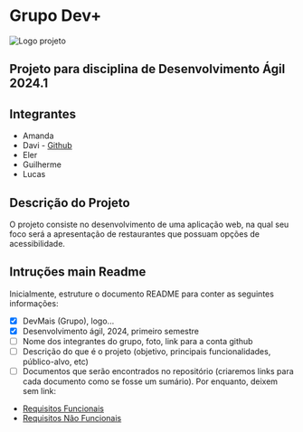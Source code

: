 # Grupo Dev+


![Logo projeto](https://media.licdn.com/dms/image/C4E0BAQErFrxtKGteEQ/company-logo_200_200/0/1631339124131?e=2147483647&v=beta&t=Ln2lNvXchaGTvOeTBqxQEUu9lkphM_X4chWcsdEl3ME) 


## Projeto para disciplina de Desenvolvimento Ágil 2024.1

## Integrantes
+ Amanda
+ Davi - [Github](https://github.com/Davison003)
+ Eler
+ Guilherme
+ Lucas

## Descrição do Projeto

O projeto consiste no desenvolvimento de uma aplicação web, na qual seu foco será a apresentação de restaurantes que possuam opções de acessibilidade.


## Intruções main Readme

Inicialmente, estruture o documento README para conter as seguintes informações:

- [x] DevMais (Grupo), logo...<br>
- [x] Desenvolvimento ágil, 2024, primeiro semestre<br>
- [ ] Nome dos integrantes do grupo, foto, link para a conta github<br>
- [ ] Descrição do que é o projeto (objetivo, principais funcionalidades, público-alvo, etc)<br>
- [ ] Documentos que serão encontrados no repositório (criaremos links para cada documento como se fosse um sumário). Por enquanto, deixem sem link: <br>

<ul>
  <li><a href="Requisitos de Usuário/RF.md">Requisitos Funcionais</a></li>
  <li><a href="Requisitos de Usuário/RNF.md">Requisitos Não Funcionais</a></li>
</ul>
